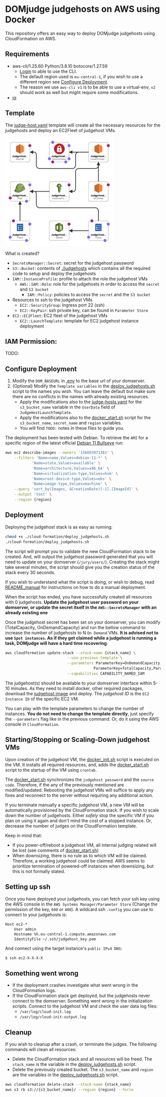# DOMjudge judgehosts on AWS using Docker

This repository offers an easy way to deploy DOMjudge judgehosts using CloudFormation on AWS.

## Requirements
- aws-cli/1.25.60 Python/3.8.10 botocore/1.27.59
    - [Login](https://docs.aws.amazon.com/cli/latest/userguide/cli-configure-quickstart.html) to able to use the CLI. 
    - The default region used is `eu-central-1`, if you wish to use a different region see [Configure Deployment](#configure-deployment).
    - The reason we use `aws-cli v1` is to be able to use a virtual-env, `v2` should work as well but might require some modifications.
- [jq](https://manpages.ubuntu.com/manpages/xenial/man1/jq.1.html)


## Template
The [judge-host.yaml](cloud-formation/judge-hosts.yaml) template will create all the necessary resources for the judgehosts and deploy an EC2Fleet of judgehost VMs.

<img src="./readme-img/judgehost-designer.png" width="350">

What is created?
- `SecretsManager::Secret`: secret for the judgehost password
- `S3::Bucket`: contents of [./judgehosts](./judgehost/) which contains all the required code to setup and deploy the judgehosts
- `IAM::InstanceProfile`: profile to attach the role the judgehost VMs
    - `AWS::IAM::Role`: role for the judgehosts in order to access the `secret` and `S3 bucket`
        - `IAM::Policy`: policies to access the `secret` and the `S3 bucket`
- Resources to ssh to the judgehost VMs
    - `EC2::SecurityGroup`: Ingress port 22 (ssh)
    - `EC2::KeyPair`: ssh private key, can be found in `Parameter Store`
- `EC2::EC2Fleet`: EC2 fleet of the judgehost VMs
    - `EC2::LaunchTemplate`: template for EC2 judgehost instance deployment

## IAM Permission:
TODO:

## Configure Deployment
1. Modify the `DOM_BASEURL` in [.env](./judgehost/.env) to the base url of your domserver.
2. (Optional) Modify the `Template variables` in the [deploy_judgehosts.sh](./cloud-formation/deploy_judgehosts.sh) script to the names you wish. You can leave the default but make sure there are no conflicts in the names with already existing resources.
    - Apply the modifications also to the [judge-hosts.yaml](./cloud-formation/judge-hosts.yaml) for the `s3_bucket_name` variable in the `UserData` field of `JudgeHostLaunchTemplate`. 
    - Apply the modifications also to the [docker_start.sh](./judgehost/scripts/docker_start.sh) script for the `s3_bucket_name`, `secret_name` and `region` variables.
    - You will find `TODO:` notes in these files to guide you.


The deployment has been tested with Debian. To retrieve the `AMI` for a specific region of the latest official [Debian 11 Bullseye](https://wiki.debian.org/Cloud/AmazonEC2Image/Bullseye) run:

```bash
aws ec2 describe-images --owners '136693071363' \
    --filters 'Name=name,Values=debian-11-*' \
            'Name=state,Values=available' \
            'Name=architecture,Values=x86_64' \
            'Name=virtualization-type,Values=hvm' \
            'Name=root-device-type,Values=ebs' \
            'Name=image-type,Values=machine' \
    --query 'sort_by(Images, &CreationDate)[-1].[ImageId]' \
    --output 'text' \
    --region {region}
```

## Deployment
Deploying the judgehost stack is as easy as running:
```bash
chmod +x ./cloud-formation/deploy_judgehosts.sh
./cloud-formation/deploy_judgehosts.sh
```
The script will prompt you to validate the new CloudFormation stack to be created. And, will output the judgehost password generated that you will need to update on your domserver (`/jury/users/`). Creating the stack might take several minutes, the script should give you the creation status of the stack every 30 seconds.

If you wish to understand what the script is doing, or wish to debug, read [README_manual](./README_manual.md) for instructions on how to do a manual deployment.

When the script has ended, you have successfully created all resources with 0 judgehosts. **Update the judgehost user password on your domserver, or update the secret itself in the `AWS::SecretsManager` with an already existing one** 

Once the judgehost secret has been set on your domserver, you can modify (TotalCapacity, OnDemandCapacity) and run the bellow command to increase the number of judgehosts to N `On Demand` VMs. **It is advised not to use `Spot instances`. As if they get claimed while a judgehost is running a task, DOMjudge will have a hard time recovering**.
```bash
aws cloudformation update-stack --stack-name {stack_name} \
                            --use-previous-template \
                            --parameters ParameterKey=OnDemandCapacity,ParameterValue={N} \
                                        ParameterKey=TotalCapacity,ParameterValue={N} \
                            --capabilities CAPABILITY_NAMED_IAM 
```

The judgehost(s) should be available to your domserver interface within 5-10 minutes. As they need to install docker, other required packages, download the [judgehost image](https://hub.docker.com/r/domjudge/judgehost/) and deploy. The *judgehost ID* is the `EC2 Instance ID` of the specific EC2 VM.

You can play with the template parameters to change the number of instances. **You do not need to change the template directly**, just specify the `--parameters` flag like in the previous command. Or, do it using the AWS console in `CloudFormation`. 


## Starting/Stopping or Scaling-Down judgehost VMs
Upon creation of the judgehost VM, the [docker_init.sh](./judgehost/scripts/docker_init.sh) script is executed on the VM. It installs all required resources, and, adds the [docker_start.sh](./judgehost/scripts/docker_start.sh) script to the startup of the VM using `crontab`. 

The [docker_start.sh](./judgehost/scripts/docker_start.sh) synchronizes the `judgehost password` and the `source code`. Therefore, if the any of the previously mentioned are modified/updated. Rebooting the judgehost VMs will suffice to apply any fixes and reconnect to the server without requiring any additional action. 

If you terminate manually a specific judgehost VM, a new VM will be automatically provisioned by the CloudFormation stack. If you wish to scale down the number of judgehosts. Either *safely* stop the specific VM if you plan on using it again and don't mind the cost of a stopped instance. Or, decrease the number of judges on the CloudFormation template. 

Keep in mind that:
- If you power-off/reboot a judgehost VM, all internal judging related will be lost (see comments of [docker_start.sh](./judgehost/scripts/docker_start.sh))
- When downsizing, there is no rule as to which VM will be claimed. Therefore, a working judgehost could be claimed. AWS seems to prioritize termination of powered-off instances when downsizing, but this is not formally stated.

##  Setting up ssh
Once you have deployed your judgehosts, you can fetch your ssh key using the AWS console in the `AWS Systems Manager/Parameter Store` (Change the permission of the key, `600` or `400`). A wildcard ssh `.config` you can use to connect to your judgehosts is:
```ssh-config
Host ec2-*
    User admin
    Hostname %h.eu-central-1.compute.amazonaws.com
    IdentityFile ~/.ssh/judgehost_key.pem
```
And connect using the target instance's `public IPv4 DNS`:
```bash
$ ssh ec2-X-X-X-X
```

## Something went wrong
- If the deployment crashes investigate what went wrong in the CloudFormation logs. 
- If the CloudFormation stack get deployed, but the judgehosts never connect to the domserver. Something went wrong in the initialization scripts. Connect to the judgehost VM and check the user data log files:
    - `/var/log/cloud-init.log` 
    - `/var/log/cloud-init-output.log`

## Cleanup 
If you wish to cleanup after a crash, or terminate the judges. The following commands will clean all resources:

- Delete the CloudFormation stack and all resources will be freed. The `stack_name` is the variable in the [deploy_judgehosts.sh](./cloud-formation/deploy_judgehosts.sh) script.
- Delete the previously created bucket. The `s3_bucket_name` and `region` are the variables in the [deploy_judgehosts.sh](./cloud-formation/deploy_judgehosts.sh) script. 

```bash
aws cloudformation delete-stack --stack-name {stack_name}
aws s3 rb s3://{s3_bucket_name}/ --region {region} --force
```
